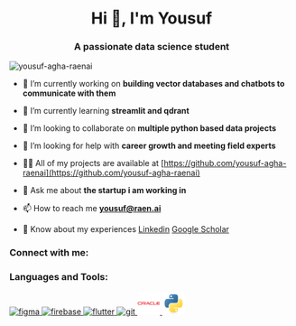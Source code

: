 <h1 align="center">Hi 👋, I'm Yousuf</h1>
<h3 align="center">A passionate data science student</h3>

<p align="left"> <img src="https://komarev.com/ghpvc/?username=yousuf-agha-raenai&label=Profile%20views&color=0e75b6&style=flat" alt="yousuf-agha-raenai" /> </p>

- 🔭 I’m currently working on **building vector databases and chatbots to communicate with them**

- 🌱 I’m currently learning **streamlit and qdrant**

- 👯 I’m looking to collaborate on **multiple python based data projects**

- 🤝 I’m looking for help with **career growth and meeting field experts**

- 👨‍💻 All of my projects are available at [https://github.com/yousuf-agha-raenai](https://github.com/yousuf-agha-raenai)

- 💬 Ask me about **the startup i am working in**

- 📫 How to reach me **yousuf@raen.ai**

- 📄 Know about my experiences [Linkedin](https://www.linkedin.com/in/yousuf-agha/) [Google Scholar](https://scholar.google.com.au/citations?user=RZ_ToiwAAAAJ&hl=en&oi=ao)

<h3 align="left">Connect with me:</h3>
<p align="left">
</p>

<h3 align="left">Languages and Tools:</h3>
<p align="left"> <a href="https://www.figma.com/" target="_blank" rel="noreferrer"> <img src="https://www.vectorlogo.zone/logos/figma/figma-icon.svg" alt="figma" width="40" height="40"/> </a> <a href="https://firebase.google.com/" target="_blank" rel="noreferrer"> <img src="https://www.vectorlogo.zone/logos/firebase/firebase-icon.svg" alt="firebase" width="40" height="40"/> </a> <a href="https://flutter.dev" target="_blank" rel="noreferrer"> <img src="https://www.vectorlogo.zone/logos/flutterio/flutterio-icon.svg" alt="flutter" width="40" height="40"/> </a> <a href="https://git-scm.com/" target="_blank" rel="noreferrer"> <img src="https://www.vectorlogo.zone/logos/git-scm/git-scm-icon.svg" alt="git" width="40" height="40"/> </a> <a href="https://www.oracle.com/" target="_blank" rel="noreferrer"> <img src="https://raw.githubusercontent.com/devicons/devicon/master/icons/oracle/oracle-original.svg" alt="oracle" width="40" height="40"/> </a> <a href="https://www.python.org" target="_blank" rel="noreferrer"> <img src="https://raw.githubusercontent.com/devicons/devicon/master/icons/python/python-original.svg" alt="python" width="40" height="40"/> </a> </p>


